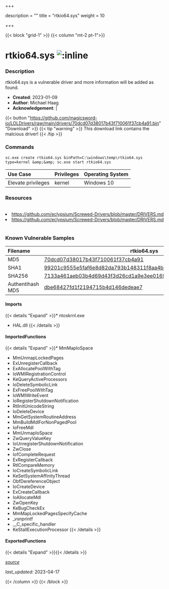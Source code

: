 +++

description = ""
title = "rtkio64.sys"
weight = 10

+++


{{< block "grid-1" >}}
{{< column "mt-2 pt-1">}}


# rtkio64.sys ![:inline](/images/twitter_verified.png) 


### Description

rtkio64.sys is a vulnerable driver and more information will be added as found.

- **Created**: 2023-01-09
- **Author**: Michael Haag
- **Acknowledgement**:  | [](https://twitter.com/)

{{< button "https://github.com/magicsword-io/LOLDrivers/raw/main/drivers/70dcd07d38017b43f710061f37cb4a91.bin" "Download" >}}
{{< tip "warning" >}}
This download link contains the malcious driver!
{{< /tip >}}

### Commands

```
sc.exe create rtkio64.sys binPath=C:\windows\temp\rtkio64.sys type=kernel &amp;&amp; sc.exe start rtkio64.sys
```

| Use Case | Privileges | Operating System | 
|:---- | ---- | ---- |
| Elevate privileges | kernel | Windows 10 |

### Resources
<br>
<li><a href=" https://github.com/eclypsium/Screwed-Drivers/blob/master/DRIVERS.md"> https://github.com/eclypsium/Screwed-Drivers/blob/master/DRIVERS.md</a></li>
<li><a href="https://github.com/eclypsium/Screwed-Drivers/blob/master/DRIVERS.md">https://github.com/eclypsium/Screwed-Drivers/blob/master/DRIVERS.md</a></li>
<br>

### Known Vulnerable Samples

| Filename | rtkio64.sys |
|:---- | ---- | 
| MD5 | <a href="https://www.virustotal.com/gui/file/70dcd07d38017b43f710061f37cb4a91">70dcd07d38017b43f710061f37cb4a91</a> |
| SHA1 | <a href="https://www.virustotal.com/gui/file/99201c9555e5faf6e8d82da793b148311f8aa4b8">99201c9555e5faf6e8d82da793b148311f8aa4b8</a> |
| SHA256 | <a href="https://www.virustotal.com/gui/file/7133a461aeb03b4d69d43f3d26cd1a9e3ee01694e97a0645a3d8aa1a44c39129">7133a461aeb03b4d69d43f3d26cd1a9e3ee01694e97a0645a3d8aa1a44c39129</a> |
| Authentihash MD5 | <a href="https://www.virustotal.com/gui/search/authentihash%253Adbe68427fd1f2194715b4d146dedeae7">dbe68427fd1f2194715b4d146dedeae7</a> || Authentihash SHA1 | <a href="https://www.virustotal.com/gui/search/authentihash%253A118ebc5c7ac859d17c14ceeaa8ab973d694fdd7b">118ebc5c7ac859d17c14ceeaa8ab973d694fdd7b</a> || Authentihash SHA256 | <a href="https://www.virustotal.com/gui/search/authentihash%253Ae46bb410c3bb95a1f3d61ced157c679bfac7dc997534e46b83b234a6fc5cbb14">e46bb410c3bb95a1f3d61ced157c679bfac7dc997534e46b83b234a6fc5cbb14</a> || Signature | Realtek Semiconductor Corp., DigiCert EV Code Signing CA, DigiCert   || Company | Realtek                                             || Description | Realtek IO Driver || Product | Realtek IO Driver                       || OriginalFilename | rtkio64.sys  |
#### Imports
{{< details "Expand" >}}* ntoskrnl.exe
* HAL.dll
{{< /details >}}
#### ImportedFunctions
{{< details "Expand" >}}* MmMapIoSpace
* MmUnmapLockedPages
* ExUnregisterCallback
* ExAllocatePoolWithTag
* IoWMIRegistrationControl
* KeQueryActiveProcessors
* IoDeleteSymbolicLink
* ExFreePoolWithTag
* IoWMIWriteEvent
* IoRegisterShutdownNotification
* RtlInitUnicodeString
* IoDeleteDevice
* MmGetSystemRoutineAddress
* MmBuildMdlForNonPagedPool
* IoFreeMdl
* MmUnmapIoSpace
* ZwQueryValueKey
* IoUnregisterShutdownNotification
* ZwClose
* IofCompleteRequest
* ExRegisterCallback
* RtlCompareMemory
* IoCreateSymbolicLink
* KeSetSystemAffinityThread
* ObfDereferenceObject
* IoCreateDevice
* ExCreateCallback
* IoAllocateMdl
* ZwOpenKey
* KeBugCheckEx
* MmMapLockedPagesSpecifyCache
* _vsnprintf
* __C_specific_handler
* KeStallExecutionProcessor
{{< /details >}}
#### ExportedFunctions
{{< details "Expand" >}}{{< /details >}}



[*source*](https://github.com/magicsword-io/LOLDrivers/tree/main/yaml/rtkio64.yaml)

*last_updated:* 2023-04-17








{{< /column >}}
{{< /block >}}
